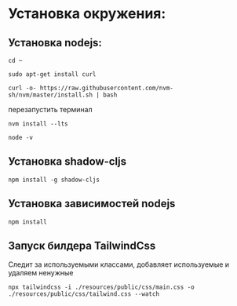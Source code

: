 # Установка окружения: 

## Установка nodejs:

`cd ~`

`sudo apt-get install curl`

`curl -o- https://raw.githubusercontent.com/nvm-sh/nvm/master/install.sh | bash`

перезапустить терминал

`nvm install --lts`

`node -v`

## Установка shadow-cljs

`npm install -g shadow-cljs`

## Установка зависимостей nodejs

`npm install`

## Запуск билдера TailwindCss

Следит за используемыми классами, добавляет используемые и удаляем ненужные

`npx tailwindcss -i ./resources/public/css/main.css -o ./resources/public/css/tailwind.css --watch`

